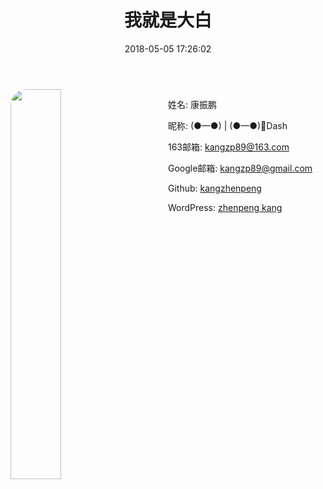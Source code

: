 ﻿---
title: 我就是大白
date: 2018-05-05 17:26:02
comments: false
---
<div><div style="float: left; width: 100%;">
<img style="width: 40%; border-radius:25px; margin-right: 10%; display:inline-block;" src="http://p8pq9azjn.bkt.clouddn.com/image/about/me.jpg" align=left />
<div style="display: inline-block;"><div><p><i class="fa fa-user-circle"></i> 姓名: 康振鹏</p></div><div><p><i class="fa fa-user-circle"></i> 昵称: (●—●) | (●—●)🐰Dash</p></div><div><p><i class="fa fa-envelope"></i> 163邮箱: <a href="mailto:kangzp89@163.com">kangzp89@163.com</a></p></div><div><p><i class="fa fa-envelope"></i> Google邮箱: <a href="mailto:kangzp89@gmail.com">kangzp89@gmail.com</a></p></div><div><p><i class="fa fa-github"></i> Github: <a href="https://github.com/kangzhenpeng">kangzhenpeng</a> </p></div><div><p><i class="fa fa-wordpress"></i> WordPress: <a href="http://dabaitublog.wordpress.com">zhenpeng kang</a></p></div></div></div></div>
